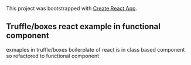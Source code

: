 This project was bootstrapped with [Create React App](https://github.com/facebook/create-react-app).

## Truffle/boxes react example in functional component

exmaples in truffle/boxes boilerplate of react is in class based component so refactored to functional component
